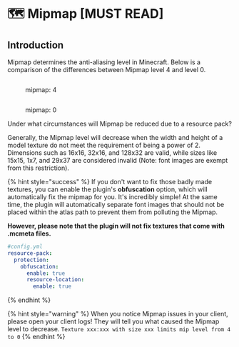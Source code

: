# 🗺️ Mipmap \[MUST READ]

## Introduction

Mipmap determines the anti-aliasing level in Minecraft. Below is a comparison of the differences between Mipmap level 4 and level 0.

<figure><img src="https://1836335287-files.gitbook.io/~/files/v0/b/gitbook-x-prod.appspot.com/o/spaces%2FOgvQ1fEJPROp7131PPlK%2Fuploads%2FodziDESugHu27t1CRnHd%2Fimage.png?alt=media&#x26;token=0c20f995-a097-4fc6-8c4a-1b25e77d7a43" alt=""><figcaption><p>mipmap: 4</p></figcaption></figure>

<figure><img src="https://1836335287-files.gitbook.io/~/files/v0/b/gitbook-x-prod.appspot.com/o/spaces%2FOgvQ1fEJPROp7131PPlK%2Fuploads%2FVj5ddbIqysE7Hchz5HMW%2Fimage.png?alt=media&#x26;token=7684ae4c-137c-4f95-9efd-c6d443209781" alt=""><figcaption><p>mipmap: 0</p></figcaption></figure>

Under what circumstances will Mipmap be reduced due to a resource pack?&#x20;

Generally, the Mipmap level will decrease when the width and height of a model texture do not meet the requirement of being a power of 2. Dimensions such as 16x16, 32x16, and 128x32 are valid, while sizes like 15x15, 1x7, and 29x37 are considered invalid (Note: font images are exempt from this restriction).

{% hint style="success" %}
If you don't want to fix those badly made textures, you can enable the plugin's **obfuscation** option, which will automatically fix the mipmap for you. It's incredibly simple! At the same time, the plugin will automatically separate font images that should not be placed within the atlas path to prevent them from polluting the Mipmap.

**However, please note that the plugin will not fix textures that come with .mcmeta files.**

```yaml
#config.yml
resource-pack:
  protection:
    obfuscation:
      enable: true
      resource-location:
        enable: true
```
{% endhint %}

{% hint style="warning" %}
When you notice Mipmap issues in your client, please open your client logs! They will tell you what caused the Mipmap level to decrease. `Texture xxx:xxx with size xxx limits mip level from 4 to 0`
{% endhint %}
